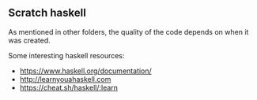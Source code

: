Scratch haskell
---------------

As mentioned in other folders, the quality of the code depends on when it was
created.

Some interesting haskell resources:
 - https://www.haskell.org/documentation/
 - http://learnyouahaskell.com
 - https://cheat.sh/haskell/:learn
